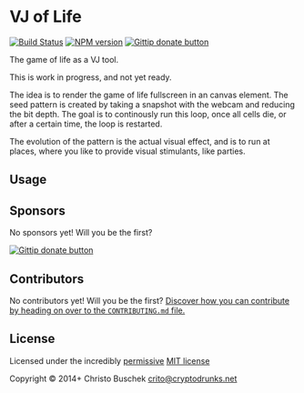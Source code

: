 # VJ of Life

[![Build Status](http://img.shields.io/travis-ci/crito/vjlife.png?branch=master)](http://travis-ci.org/crito/vjlife "Check this project's build status on TravisCI")
[![NPM version](http://badge.fury.io/js/vjlife.png)](https://npmjs.org/package/vjlife "View this project on NPM")
[![Gittip donate button](http://img.shields.io/gittip/crito.png)](https://www.gittip.com/crito/ "Donate weekly to this project using Gittip")

The game of life as a VJ tool.

This is work in progress, and not yet ready.

The idea is to render the game of life fullscreen in an canvas element. The
seed pattern is created by taking a snapshot with the webcam and reducing the
bit depth. The goal is to continously run this loop, once all cells die,
or after a certain time, the loop is restarted.

The evolution of the pattern is the actual visual effect, and is to run at
places, where you like to provide visual stimulants, like parties.

## Usage

## Sponsors

No sponsors yet! Will you be the first?

[![Gittip donate button](http://img.shields.io/gittip/crito.png)](https://www.gittip.com/crito/ "Donate weekly to this project using Gittip")

## Contributors

No contributors yet! Will you be the first?
[Discover how you can contribute by heading on over to the `CONTRIBUTING.md` file.](https://github.com/crito/vjlife/blob/master/CONTRIBUTING.md#files)

## License

Licensed under the incredibly [permissive](http://en.wikipedia.org/wiki/Permissive_free_software_licence) [MIT license](http://creativecommons.org/licenses/MIT/)

Copyright &copy; 2014+ Christo Buschek <crito@cryptodrunks.net>